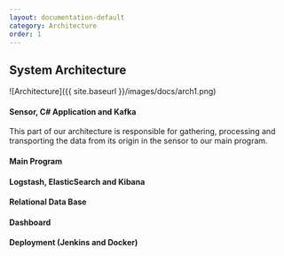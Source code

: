 ```yaml
---
layout: documentation-default
category: Architecture
order: 1
---
```


## System Architecture

![Architecture]({{ site.baseurl }}/images/docs/arch1.png)

#### Sensor, C# Application and Kafka

This part of our architecture is responsible for gathering, processing and transporting the data from its origin in the sensor to our main program.

#### Main Program

#### Logstash, ElasticSearch and Kibana

#### Relational Data Base

#### Dashboard

#### Deployment (Jenkins and Docker)